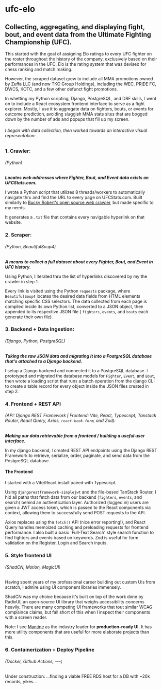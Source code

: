 # ufc-elo
## Collecting, aggregating, and displaying fight, bout, and event data from the Ultimate Fighting Championship (UFC).

This started with the goal of assigning Elo ratings to every UFC fighter on the roster throughout the history of the company, exclusively based on their performances in the UFC. Elo is the rating system that was devised for chess ranking and match making.

However, the scraped dataset grew to include all MMA promotions owned by Zuffa LLC (and now TKO Group Holdings), including the WEC, PRIDE FC, DWCS, KOTC, and a few other defunct fight promotions. 

In whetting my Python scripting, Django, PostgreSQL, and DRF skills, I went on to include a React ecosystem frontend interface to serve as a fight explorer. Mostly, I use it to aggregate data on fighters, bouts, or events for outcome prediction, avoiding sluggish MMA stats sites that are bogged down by the number of ads and popups that fill up my screen.


###### I began with data collection, then worked towards an interactive visual representation:

### 1. Crawler: 
###### (Python)
_**Locates web addresses where Fighter, Bout, and Event data exists on UFCStats.com.**_ 

I wrote a Python script that utilizes 8 threads/workers to automatically navigate thru and find the URL to every page on UFCStats.com. Built similarly to [Bucky Robert's open source web crawler](https://github.com/buckyroberts/Spider), but made specific to my needs. 

It generates a `.txt` file that contains every navigable hyperlink on that website.


### 2. Scraper: 
###### (Python, BeautifulSoup4)
_**A means to collect a full dataset about every Fighter, Bout, and Event in UFC history.**_ 

Using Python, I iterated thru the list of hyperlinks discovered by my the crawler in step 1. 

Every link is visited using the Python `requests` package, where `BeautifulSoup4` locates the desired data fields from HTML elements matching specific CSS selectors. The data collected from each page is compiled inside its own Python list, converted to a JSON object, then appended to its respective JSON file ( `fighters`, `events`, and `bouts` each generate their own file).


### 3. Backend + Data Ingestion: 
###### (Django, Python, PostgreSQL)
_**Taking the raw JSON data and migrating it into a PostgreSQL database that's attached to a Django backend.**_

I setup a Django backend and connected it to a PostgreSQL database. I prototyped and migrated the database models for `Fighter`, `Event`, and `Bout`, then wrote a loading script that runs a batch operation from the django CLI to create a table record for every object inside the JSON files created in step 2.


### 4. Frontend + REST API 
###### (API: Django REST Framework | Frontend: Vite, React, Typescript, Tanstack Router, React Query, Axios, `react-hook-form`, and Zod):
_**Making our data retrievable from a frontend / building a useful user interface.**_

In my django backend, I created REST API endpoints using the Django REST Framework to retrieve, serialize, order, paginate, and send data from the PostgreSQL database.

#### The Frontend

I started with a Vite/React install paired with Typescript.

Using `djangorestframework-simplejwt` and the file-based TanStack Router, I hid all paths that fetch data from our backend (`fighters`, `events`, and search) behind an authentication layer. Authorized (logged in) users are given a JWT access token, which is passed to the React components via context, allowing them to successfully send POST requests to the API.

Axios replaces using the `fetch()` API (nice error reporting!), and React Query handles memoized caching and preloading requests for frontend performance. I also built a basic 'Full-Text Search' style search function to find fighters and events based on keywords. Zod is useful for form validation on the Register, Login and Search inputs.

### 5. Style frontend UI
###### (ShadCN, Motion, MagicUI) 

Having spent years of my professional career building out custom UIs from scratch, I admire using UI component libraries immensely.

ShadCN was my choice because it's built on top of the work done by RadixUI, an open-source UI library that weighs accessibility concerns heavily. There are many competing UI frameworks that tout similar WCAG complaince claims, but fall short of this when I inspect their components with a screen reader.

Note: I see [Mantine](https://ui.mantine.dev/) as the industry leader for **production-ready UI**. It has more utility components that are useful for more elaborate projects than this.


### 6. Containerization + Deploy Pipeline
###### (Docker, Github Actions, ---) 
Under construction:  ...finding a viable FREE RDS host for a DB with ~20k records, yikes...